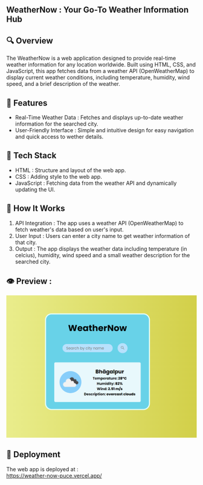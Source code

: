 ## WeatherNow : Your Go-To Weather Information Hub

## 🔍 Overview
The WeatherNow is a web application designed to provide real-time weather information for any location worldwide. Built using HTML, CSS, and JavaScript, this app fetches data from a weather API (OpenWeatherMap) to display current weather conditions, including temperature, humidity, wind speed, and a brief description of the weather.

## 🧩 Features
- Real-Time Weather Data : Fetches and displays up-to-date weather information for the searched city.
- User-Friendly Interface : Simple and intuitive design for easy navigation and quick access to wether details.

## 🤖 Tech Stack
- HTML : Structure and layout of the web app.
- CSS : Adding style to the web app.
- JavaScript : Fetching data from the weather API and dynamically updating the UI.

## 🦾 How It Works
1. API Integration : The app uses a weather API (OpenWeatherMap) to fetch weather's data based on user's input.
2. User Input : Users can enter a city name to get weather information of that city.
3. Output : The app displays the weather data including temperature (in celcius), humidity, wind speed and a small weather description for the searched city.

## 👁️ Preview :
![output](https://github.com/RajeevRanjan5642/WeatherNow/blob/main/images/demo.png)

## 🔗 Deployment
The web app is deployed at :<br>
https://weather-now-puce.vercel.app/
